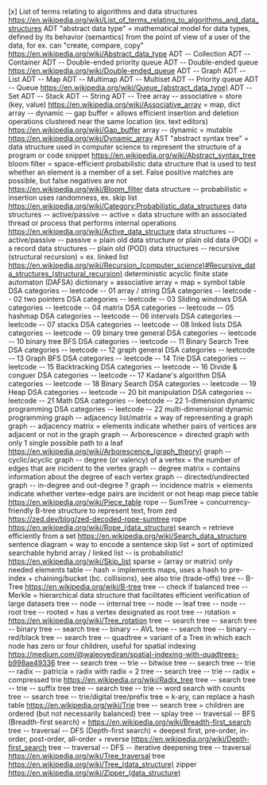 [x] List of terms relating to algorithms and data structures https://en.wikipedia.org/wiki/List_of_terms_relating_to_algorithms_and_data_structures
ADT "abstract data type" = mathematical model for data types, defined by its behavior (semantics) from the point of view of a user of the data, for ex. can "create, compare, copy" https://en.wikipedia.org/wiki/Abstract_data_type
ADT -- Collection
ADT -- Container
ADT -- Double-ended priority queue
ADT -- Double-ended queue https://en.wikipedia.org/wiki/Double-ended_queue
ADT -- Graph
ADT -- List
ADT -- Map
ADT -- Multimap
ADT -- Multiset
ADT -- Priority queue
ADT -- Queue https://en.wikipedia.org/wiki/Queue_(abstract_data_type)
ADT -- Set
ADT -- Stack
ADT -- String
ADT -- Tree
array -- associative = store (key, value) https://en.wikipedia.org/wiki/Associative_array = map, dict
array -- dynamic -- gap buffer = allows efficient insertion and deletion operations clustered near the same location (ex. text editors) https://en.wikipedia.org/wiki/Gap_buffer
array -- dynamic = mutable https://en.wikipedia.org/wiki/Dynamic_array
AST "abstract syntax tree" = data structure used in computer science to represent the structure of a program or code snippet https://en.wikipedia.org/wiki/Abstract_syntax_tree
bloom filter = space-efficient probabilistic data structure that is used to test whether an element is a member of a set. False positive matches are possible, but false negatives are not https://en.wikipedia.org/wiki/Bloom_filter
data structure -- probabilistic = insertion uses randomness, ex. skip list https://en.wikipedia.org/wiki/Category:Probabilistic_data_structures
data structures -- active/passive -- active =  data structure with an associated thread or process that performs internal operations https://en.wikipedia.org/wiki/Active_data_structure
data structures -- active/passive -- passive = plain old data structure or plain old data (POD) = a record
data structures -- plain old (POD)
data structures -- recursive (structural recursion) = ex. linked list https://en.wikipedia.org/wiki/Recursion_(computer_science)#Recursive_data_structures_(structural_recursion)
deterministic acyclic finite state automaton (DAFSA)
dictionary = associative array = map = symbol table
DSA categories -- leetcode -- 01 array / string
DSA categories -- leetcode -- 02 two pointers
DSA categories -- leetcode -- 03 Sliding windows
DSA categories -- leetcode -- 04 matrix
DSA categories -- leetcode -- 05 hashmap
DSA categories -- leetcode -- 06 intervals
DSA categories -- leetcode -- 07 stacks
DSA categories -- leetcode -- 08 linked lists
DSA categories -- leetcode -- 09 binary tree general
DSA categories -- leetcode -- 10 binary tree BFS
DSA categories -- leetcode -- 11 Binary Search Tree
DSA categories -- leetcode -- 12 graph general
DSA categories -- leetcode -- 13 Graph BFS
DSA categories -- leetcode -- 14 Trie
DSA categories -- leetcode -- 15 Backtracking
DSA categories -- leetcode -- 16 Divide & conguer
DSA categories -- leetcode -- 17 Kadane's algorithm
DSA categories -- leetcode -- 18 Binary Search
DSA categories -- leetcode -- 19 Heap
DSA categories -- leetcode -- 20 bit manipulation
DSA categories -- leetcode -- 21 Math
DSA categories -- leetcode -- 22 1-dimension dynamic programming
DSA categories -- leetcode -- 22 multi-dimensional dynamic programming
graph -- adjacency list/matrix = way of representing a graph
graph -- adjacency matrix = elements indicate whether pairs of vertices are adjacent or not in the graph
graph -- Arborescence = directed graph with only 1 single possible path to a leaf https://en.wikipedia.org/wiki/Arborescence_(graph_theory)
graph -- cyclic/acyclic
graph -- degree (or valency) of a vertex = the number of edges that are incident to the vertex
graph -- degree matrix = contains information about the degree of each vertex
graph -- directed/undirected
graph -- in-degree and out-degree ?
graph -- incidence matrix = elements indicate whether vertex–edge pairs are incident or not
heap
map
piece table https://en.wikipedia.org/wiki/Piece_table 
rope -- SumTree = concurrency-friendly B-tree structure to represent text, from zed https://zed.dev/blog/zed-decoded-rope-sumtree
rope https://en.wikipedia.org/wiki/Rope_(data_structure)
search = retrieve efficiently from a set https://en.wikipedia.org/wiki/Search_data_structure
sentence diagram = way to encode a sentence
skip list = sort of optimized searchable hybrid array / linked list -- is probabilistic! https://en.wikipedia.org/wiki/Skip_list
sparse = (array or matrix) only needed elements
table -- hash = implements maps, uses a hash to pre-index + chaining/bucket (bc. collisions), see also trie (trade-offs)
tree -- B-Tree https://en.wikipedia.org/wiki/B-tree
tree -- check if balanced
tree -- Merkle = hierarchical data structure that facilitates efficient verification of large datasets
tree -- node -- internal
tree -- node -- leaf
tree -- node -- root
tree -- rooted = has a vertex designated as root
tree -- rotation = https://en.wikipedia.org/wiki/Tree_rotation
tree -- search
tree -- search tree -- binary
tree -- search tree -- binary -- AVL
tree -- search tree -- binary -- red/black
tree -- search tree -- quadtree = variant of a Tree in which each node has zero or four children, useful for spatial indexing https://medium.com/@waleoyediran/spatial-indexing-with-quadtrees-b998ae49336
tree -- search tree -- trie -- bitwise
tree -- search tree -- trie -- radix -- patricia = radix with radix = 2
tree -- search tree -- trie -- radix = compressed trie https://en.wikipedia.org/wiki/Radix_tree
tree -- search tree -- trie -- suffix tree
tree -- search tree -- trie -- word search with counts
tree -- search tree -- trie/digital tree/prefix tree = k-ary, can replace a hash table https://en.wikipedia.org/wiki/Trie
tree -- search tree = children are ordered (but not necessarily balanced)
tree -- splay
tree -- traversal -- BFS (Breadth-first search) = https://en.wikipedia.org/wiki/Breadth-first_search
tree -- traversal -- DFS (Depth-first search) = deepest first, pre-order, in-order, post-order, all-order + reverse https://en.wikipedia.org/wiki/Depth-first_search
tree -- traversal -- DFS -- iterative deepening
tree -- traversal https://en.wikipedia.org/wiki/Tree_traversal
tree https://en.wikipedia.org/wiki/Tree_(data_structure)
zipper https://en.wikipedia.org/wiki/Zipper_(data_structure)
